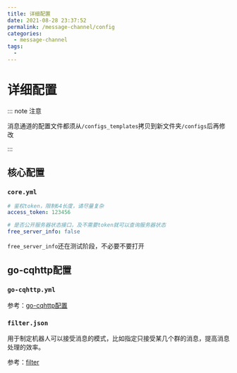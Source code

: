 ```yaml
---
title: 详细配置
date: 2021-08-28 23:37:52
permalink: /message-channel/config
categories: 
  - message-channel
tags: 
  - 
---
```


# 详细配置

::: note 注意

消息通道的配置文件都须从`/configs_templates`拷贝到新文件夹`/configs`后再修改

:::

## 核心配置

### `core.yml`

```yaml
# 鉴权token，限制64长度，请尽量复杂
access_token: 123456

# 是否公开服务器状态接口，及不需要token就可以查询服务器状态
free_server_info: false
```

`free_server_info`还在测试阶段，不必要不要打开

## go-cqhttp配置

### `go-cqhttp.yml`


参考：[go-cqhttp配置](https://docs.go-cqhttp.org/guide/config.html#%E9%85%8D%E7%BD%AE%E4%BF%A1%E6%81%AF)

### `filter.json`


用于制定机器人可以接受消息的模式，比如指定只接受某几个群的消息，提高消息处理的效率。

参考：[filter](https://docs.go-cqhttp.org/guide/eventfilter.html#%E7%A4%BA%E4%BE%8B)

